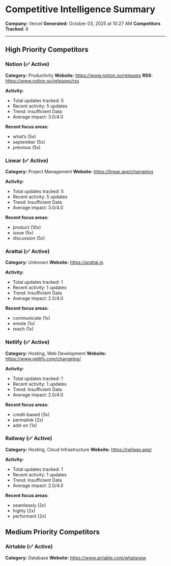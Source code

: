 # Competitive Intelligence Summary

**Company:** Vercel
**Generated:** October 03, 2025 at 10:27 AM
**Competitors Tracked:** 6

---

## High Priority Competitors

### Notion (✅ Active)

**Category:** Productivity
**Website:** https://www.notion.so/releases
**RSS:** https://www.notion.so/releases/rss

**Activity:**
- Total updates tracked: 5
- Recent activity: 5 updates
- Trend: Insufficient Data
- Average impact: 3.0/4.0

**Recent focus areas:**
- what’s (5x)
- september (5x)
- previous (5x)

### Linear (✅ Active)

**Category:** Project Management
**Website:** https://linear.app/changelog

**Activity:**
- Total updates tracked: 5
- Recent activity: 5 updates
- Trend: Insufficient Data
- Average impact: 3.0/4.0

**Recent focus areas:**
- product (10x)
- issue (5x)
- discussion (5x)

### Arattai (✅ Active)

**Category:** Unknown
**Website:** https://arattai.in

**Activity:**
- Total updates tracked: 1
- Recent activity: 1 updates
- Trend: Insufficient Data
- Average impact: 2.0/4.0

**Recent focus areas:**
- communicate (1x)
- emote (1x)
- reach (1x)

### Netlify (✅ Active)

**Category:** Hosting, Web Development
**Website:** https://www.netlify.com/changelog/

**Activity:**
- Total updates tracked: 1
- Recent activity: 1 updates
- Trend: Insufficient Data
- Average impact: 2.0/4.0

**Recent focus areas:**
- credit-based (3x)
- permalink (2x)
- add-on (1x)

### Railway (✅ Active)

**Category:** Hosting, Cloud Infrastructure
**Website:** https://railway.app/

**Activity:**
- Total updates tracked: 1
- Recent activity: 1 updates
- Trend: Insufficient Data
- Average impact: 2.0/4.0

**Recent focus areas:**
- seamlessly (2x)
- highly (2x)
- performant (2x)

## Medium Priority Competitors

### Airtable (✅ Active)

**Category:** Database
**Website:** https://www.airtable.com/whatsnew

